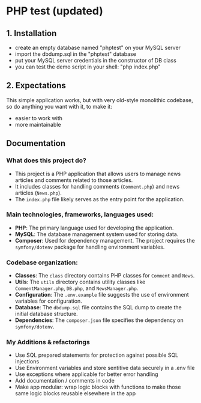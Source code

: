 # PHP test (updated)

## 1. Installation

  - create an empty database named "phptest" on your MySQL server
  - import the dbdump.sql in the "phptest" database
  - put your MySQL server credentials in the constructor of DB class
  - you can test the demo script in your shell: "php index.php"

## 2. Expectations

This simple application works, but with very old-style monolithic codebase, so do anything you want with it, to make it:

  - easier to work with
  - more maintainable


## Documentation

### What does this project do?
  - This project is a PHP application that allows users to manage news articles and comments related to those articles.
  - It includes classes for handling comments (`Comment.php`) and news articles (`News.php`).
  - The `index.php` file likely serves as the entry point for the application.

### Main technologies, frameworks, languages used:
  - **PHP**: The primary language used for developing the application.
  - **MySQL**: The database management system used for storing data.
  - **Composer**: Used for dependency management. The project requires the `symfony/dotenv` package for handling environment variables.

### Codebase organization:
  - **Classes**: The `class` directory contains PHP classes for `Comment` and `News`.
  - **Utils**: The `utils` directory contains utility classes like `CommentManager.php`, `DB.php`, and `NewsManager.php`.
  - **Configuration**: The `.env.example` file suggests the use of environment variables for configuration.
  - **Database**: The `dbdump.sql` file contains the SQL dump to create the initial database structure.
  - **Dependencies**: The `composer.json` file specifies the dependency on `symfony/dotenv`.

### My Additions & refactorings
  - Use SQL prepared statements for protection against possible SQL injections
  - Use Environment variables and store sentitive data securely in a .env file
  - Use exceptions where applicable for better error handling
  - Add documentation / comments in code
  - Make app modular: wrap logic blocks with functions to make those same logic blocks reusable elsewhere in the app